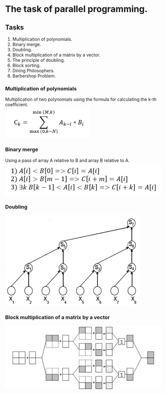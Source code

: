 # The task of parallel programming.
## Tasks
1. Multiplication of polynomials.
2. Binary merge.
3. Doubling.
4. Block multiplication of a matrix by a vector.
5. The principle of doubling.
6. Block sorting.
7. Dining Philosophers.
8. Barbershop Problem.

### Multiplication of polynomials
Multiplication of two polynomials using the formula for calculating the k-th coefficient.</br>
![](/Polynomials/formula.png)
### Binary merge
Using a pass of array A relative to B and array B relative to A.</br>
![](/BinaryMerge/formula.png)
### Doubling
![](/Doubling/Cascade.jpg)
### Block multiplication of a matrix by a vector
![](/BlockMultiplication/Scheme.png)
